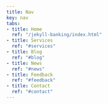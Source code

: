 ```yaml
---
title: Nav
key: nav
tabs:
- title: Home
  ref: "/jekyll-banking/index.html"
- title: Services
  ref: "#services"
- title: Blog
  ref: "#blog"
- title: News
  ref: "#news"
- title: Feedback
  ref: "#feedback"
- title: Contact
  ref: "#contact"
---
```


